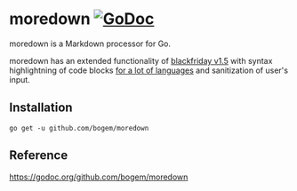 # moredown [![GoDoc](https://godoc.org/github.com/bogem/moredown?status.svg)](https://godoc.org/github.com/bogem/moredown)

moredown is a Markdown processor for Go.

moredown has an extended functionality of [blackfriday v1.5](https://github.com/russross/blackfriday/tree/v1.5)
with syntax highlightning of code blocks [for a lot of languages](https://github.com/alecthomas/chroma#supported-languages)
and sanitization of user's input.

## Installation

    go get -u github.com/bogem/moredown

## Reference

https://godoc.org/github.com/bogem/moredown
